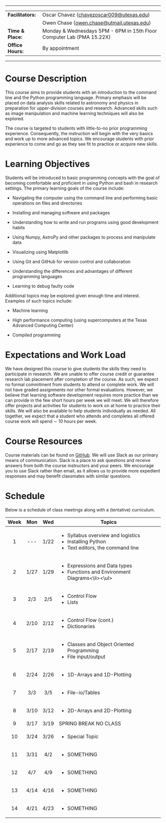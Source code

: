 ------------------------------------------------------------------------

|  |  |
|:---|:---|
| **Facilitators:** | Oscar Chavez (<chavezoscar009@utexas.edu>) |
|  | Owen Chase ([owen.chase@utmail.utexas.edu](owen.chase@utmail.utexas.edu)) |
| **Time & Place:** | Monday & Wednesdays 5PM - 6PM in 15th Floor Computer Lab (PMA 15.22X) |
| **Office Hours:** | By appointment |

------------------------------------------------------------------------

# Course Description

This course aims to provide students with an introduction to the command
line and the Python programming language. Primary emphasis will be
placed on data analysis skills related to astronomy and physics in
preparation for upper-division courses and research. Advanced skills
such as image manipulation and machine learning techniques will also be
explored.

The course is targeted to students with little-to-no prior programming
experience. Consequently, the instruction will begin with the very
basics and work up to more advanced topics. We encourage students with
prior experience to come and go as they see fit to practice or acquire
new skills.

# Learning Objectives

Students will be introduced to basic programming concepts with the goal
of becoming comfortable and proficient in using Python and bash in
research settings. The primary learning goals of the course include:

-   Navigating the computer using the command line and performing basic
    operations on files and directories

-   Installing and managing software and packages

-   Understanding how to write and run programs using good development
    habits

-   Using Numpy, AstroPy and other packages to process and manipulate
    data

-   Visualizing using Matplotlib

-   Using Git and GitHub for version control and collaboration

-   Understanding the differences and advantages of different
    programming languages

-   Learning to debug faulty code

Additional topics may be explored given enough time and interest.
Examples of such topics include:

-   Machine learning

-   High performance computing (using supercomputers at the Texas
    Advanced Computing Center)

-   Compiled programming

# Expectations and Work Load

We have designed this course to give students the skills they need to
participate in research. We are unable to offer course credit or
guarantee research lab placement after completion of the course. As
such, we expect no formal commitment from students to attend or complete
work. We will not have graded assignments nor other formal evaluations.
However, we believe that learning software development requires more
practice than we can provide in the few short hours per week we will
meet. We will therefore offer projects and activities for students to
work on at home to practice their skills. We will also be available to
help students individually as needed. All together, we expect that a
student who attends and completes all offered course work will spend ∼
10 hours per week.

# Course Resources

Course materials can be found on
[GitHub](https://github.com/ochase10/HackAstro-Academy). We will use
Slack as our primary means of communication. Slack is a place to ask questions and
receive answers from both the course instructors and your peers. We
encourage you to use Slack rather than email, as it allows us to provide
more expedient responses and may benefit classmates with similar
questions.

# Schedule

Below is a schedule of class meetings along with a (tentative)
curriculum.

| Week | Mon | Wed | Topics|
|:---:|:----:|:-----:|-------------|
| 1 | --- | 1/22 | <ul><li>Syllabus overview and logistics</li><li>Installing Python</li><li>Text editors, the command line</li></ul>|
| 2 | 1/27 | 1/29 | <ul><li>Expressions and Data types</li><li>Functions and Environment Diagrams<\li><\ul>|      
| 3 | 2/3 | 2/5 | <ul><li>Control Flow</li><li>Lists</li></ul>   
| 4 | 2/10 | 2/12 | <ul><li>Control Flow (cont.)</li><li>Dictionaries</li></ul> 
| 5 | 2/17 | 2/19 | <ul><li>Classes and Object Oriented Programming</li><li>File input/output</li></ul>  
| 6 | 2/24 | 2/26 | <ul><li>1D-Arrays and 1D-Plotting  
| 7 | 3/3 | 3/5 | <ul><li>File-io/Tables  
| 8 | 3/10 | 3/12 | <ul><li>2D-Arrays and 2D-Plotting  
| 9 | 3/17 | 3/19 | SPRING BREAK NO CLASS 
| 10 | 3/24 | 3/26 | <ul><li>Special Topic  
| 11 | 3/31 | 4/2 | <ul><li>SOMETHING  
| 12 | 4/7 | 4/9 | <ul><li>SOMETHING  
| 13 | 4/14 | 4/16 | <ul><li>SOMETHING  
| 14 | 4/21 | 4/23 | <ul><li>SOMETHING  
